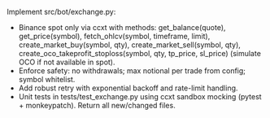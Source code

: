 Implement src/bot/exchange.py:
- Binance spot only via ccxt with methods: get_balance(quote), get_price(symbol), fetch_ohlcv(symbol, timeframe, limit), create_market_buy(symbol, qty), create_market_sell(symbol, qty), create_oco_takeprofit_stoploss(symbol, qty, tp_price, sl_price) (simulate OCO if not available in spot).
- Enforce safety: no withdrawals; max notional per trade from config; symbol whitelist.
- Add robust retry with exponential backoff and rate-limit handling.
- Unit tests in tests/test_exchange.py using ccxt sandbox mocking (pytest + monkeypatch).
Return all new/changed files.
